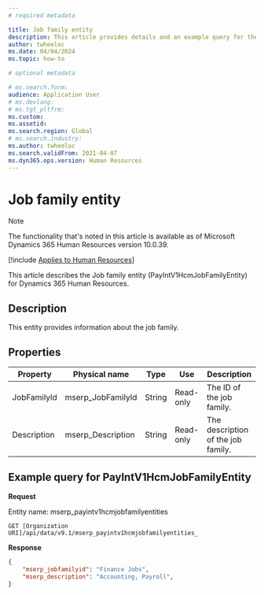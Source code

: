 ```yaml
---
# required metadata

title: Job family entity
description: This article provides details and an example query for the Job family entity in Microsoft Dynamics 365 Human Resources.
author: twheeloc
ms.date: 04/04/2024
ms.topic: how-to

# optional metadata

# ms.search.form: 
audience: Application User
# ms.devlang: 
# ms.tgt_pltfrm: 
ms.custom: 
ms.assetid: 
ms.search.region: Global
# ms.search.industry: 
ms.author: twheeloc
ms.search.validFrom: 2021-04-07
ms.dyn365.ops.version: Human Resources
---
```


# Job family entity

> [!NOTE]
> The functionality that's noted in this article is available as of Microsoft Dynamics 365 Human Resources version 10.0.39.

[!include [Applies to Human Resources](../includes/applies-to-hr.md)]

This article describes the Job family entity (PayIntV1HcmJobFamilyEntity) for Dynamics 365 Human Resources.

## Description

This entity provides information about the job family.

## Properties

| Property | Physical name | Type | Use | Description |
|---|---|---|---|---|
| JobFamilyId | mserp\_JobFamilyId | String | Read-only | The ID of the job family. |
| Description | mserp\_Description | String | Read-only | The description of the job family. |

## Example query for PayIntV1HcmJobFamilyEntity

**Request**

Entity name: mserp\_payintv1hcmjobfamilyentities

```http
GET [Organization URI]/api/data/v9.1/mserp_payintv1hcmjobfamilyentities_
```

**Response**

```json
{
    "mserp_jobfamilyid": "Finance Jobs",
    "mserp_description": "Accounting, Payroll",
}
```
